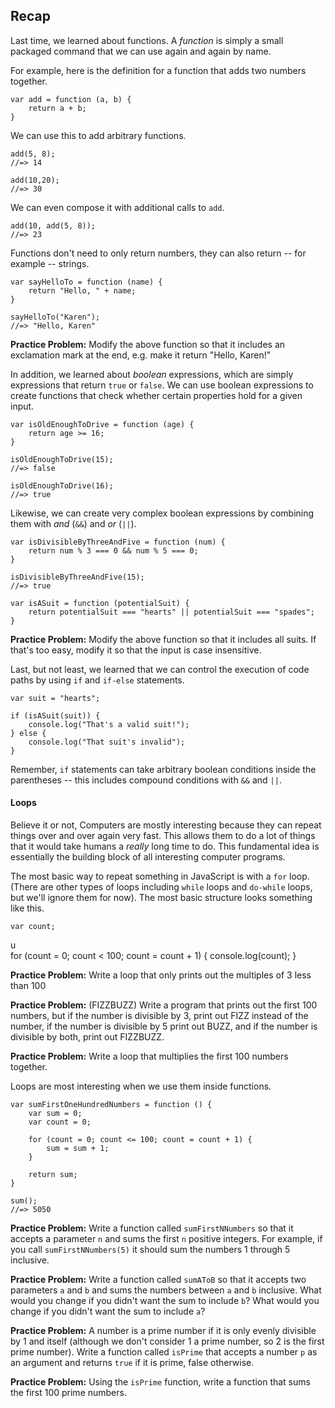 ## Recap

Last time, we learned about functions. A _function_ is simply a small packaged command that we can use again and again by name.

For example, here is the definition for a function that adds two numbers together.

    var add = function (a, b) {
        return a + b;
    }

We can use this to add arbitrary functions.

    add(5, 8);
    //=> 14

    add(10,20);
    //=> 30

We can even compose it with additional calls to `add`.

    add(10, add(5, 8));
    //=> 23

Functions don't need to only return numbers, they can also return -- for example -- strings.

    var sayHelloTo = function (name) {
        return "Hello, " + name;
    }

    sayHelloTo("Karen");
    //=> "Hello, Karen"

**Practice Problem:** Modify the above function so that it includes an exclamation mark at the end, e.g. make it return "Hello, Karen!"

In addition, we learned about _boolean_ expressions, which are simply expressions that return `true` or `false`. We can use boolean expressions to create functions that check whether certain properties hold for a given input.

    var isOldEnoughToDrive = function (age) {
        return age >= 16;
    }

    isOldEnoughToDrive(15);
    //=> false

    isOldEnoughToDrive(16);
    //=> true

Likewise, we can create very complex boolean expressions by combining them with _and_ (`&&`) and _or_ (`||`).

    var isDivisibleByThreeAndFive = function (num) {
        return num % 3 === 0 && num % 5 === 0;
    }

    isDivisibleByThreeAndFive(15);
    //=> true

    var isASuit = function (potentialSuit) {
        return potentialSuit === "hearts" || potentialSuit === "spades";
    }

**Practice Problem:** Modify the above function so that it includes all suits. If that's too easy, modify it so that the input is case insensitive.

Last, but not least, we learned that we can control the execution of code paths by using `if` and `if-else` statements.

    var suit = "hearts";

    if (isASuit(suit)) {
        console.log("That's a valid suit!");
    } else {
        console.log("That suit's invalid");
    }


Remember, `if` statements can take arbitrary boolean conditions inside the parentheses -- this includes compound conditions with `&&` and `||`.

#### Loops

Believe it or not, Computers are mostly interesting because they can repeat things over and over again very fast. This allows them to do a lot of things that it would take humans a *really* long time to do. This fundamental idea is essentially the building block of all interesting computer programs.

The most basic way to repeat something in JavaScript is with a `for` loop. (There are other types of loops including `while` loops and `do-while` loops, but we'll ignore them for now). The most basic structure looks something like this.

    var count;
u    
    for (count = 0; count < 100; count = count + 1) {
        console.log(count);
    }

**Practice Problem:** Write a loop that only prints out the multiples of 3 less than 100

**Practice Problem:** (FIZZBUZZ) Write a program that prints out the first 100 numbers, but if the number is divisible by 3, print out FIZZ instead of the number, if the number is divisible by 5 print out BUZZ, and if the number is divisible by both, print out FIZZBUZZ.

**Practice Problem:** Write a loop that multiplies the first 100 numbers together.

Loops are most interesting when we use them inside functions.

    var sumFirstOneHundredNumbers = function () {
        var sum = 0;
        var count = 0;
    
        for (count = 0; count <= 100; count = count + 1) {
            sum = sum + 1;
        }
    
        return sum;
    }

    sum();
    //=> 5050

**Practice Problem:** Write a function called `sumFirstNNumbers` so that it accepts a parameter `n` and sums the first `n` positive integers. For example, if you call `sumFirstNNumbers(5)` it should sum the numbers 1 through 5 inclusive.

**Practice Problem:** Write a function called `sumAToB` so that it accepts two parameters `a` and `b` and sums the numbers between `a` and `b` inclusive. What would you change if you didn't want the sum to include `b`? What would you change if you didn't want the sum to include `a`?

**Practice Problem:** A number is a prime number if it is only evenly divisible by 1 and itself (although we don't consider 1 a prime number, so 2 is the first prime number). Write a function called `isPrime` that accepts a number `p` as an argument and returns `true` if it is prime, false otherwise.

**Practice Problem:** Using the `isPrime` function, write a function that sums the first 100 prime numbers.
